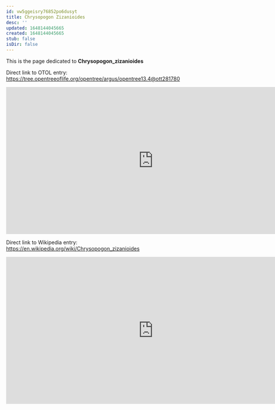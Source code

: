 ```yaml
---
id: vw5ggeisry76852po6dusyt
title: Chrysopogon Zizanioides
desc: ''
updated: 1648144045665
created: 1648144045665
stub: false
isDir: false
---
```

This is the page dedicated to **Chrysopogon_zizanioides**


Direct link to OTOL entry: https://tree.opentreeoflife.org/opentree/argus/opentree13.4@ott281780



<html>
    <body>
    <iframe src="https://tree.opentreeoflife.org/opentree/argus/opentree13.4@ott281780"
    width="800" height="400" frameborder="0" allowfullscreen> </iframe>
    </body>
</html>
    


Direct link to Wikipedia entry: https://en.wikipedia.org/wiki/Chrysopogon_zizanioides



<html>
    <body>
    <iframe src="https://en.wikipedia.org/wiki/Chrysopogon_zizanioides"
    width="800" height="400" frameborder="0" allowfullscreen> </iframe>
    </body>
</html>
    
